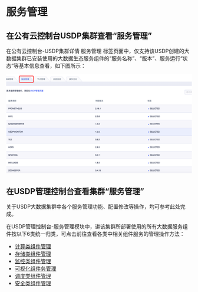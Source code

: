 # 服务管理

## 在公有云控制台USDP集群查看“服务管理”

在公有云控制台-USDP集群详情 <kbd>服务管理</kbd> 标签页面中，仅支持该USDP创建的大数据集群已安装使用的大数据生态服务组件的“服务名称”、“版本”、服务运行“状态”等基本信息查看，如下图所示：

![公有云控制台_服务管理](../../images/operate/service/公有云控制台_服务管理.png)

## 在USDP管理控制台查看集群“服务管理”

关于USDP大数据集群中各个服务管理功能、配置修改等操作，均可参考此处完成。

在USDP管理控制台-服务管理模块中，讲该集群所部署使用的所有大数据服务组件按以下6类统一归类，可点击前往查看各类中相关组件服务的管理操作方法：

- [计算类组件管理](/USDP/operate/service/compute)
- [存储类组件管理]()
- [监控类组件管理]()
- [可视化组件务管理]()
- [调度类组件管理]()
- [安全类组件管理]()